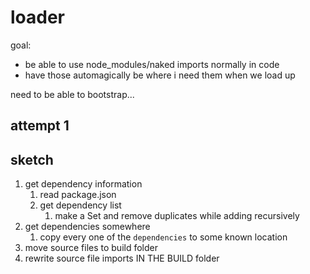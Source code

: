 # loader

goal:
* be able to use node_modules/naked imports normally in code
* have those automagically be where i need them when we load up

need to be able to bootstrap...

## attempt 1

## sketch

1. get dependency information
   1. read package.json
   2. get dependency list
      1. make a Set and remove duplicates while adding recursively
2. get dependencies somewhere
   1. copy every one of the `dependencies` to some known location
4. move source files to build folder
3. rewrite source file imports IN THE BUILD folder


